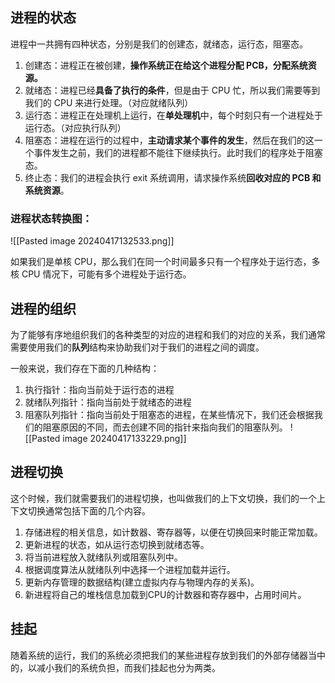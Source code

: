 ## 进程的状态
进程中一共拥有四种状态，分别是我们的创建态，就绪态，运行态，阻塞态。

1. 创建态：进程正在被创建，**操作系统正在给这个进程分配 PCB，分配系统资源。**
2. 就绪态：进程已经**具备了执行的条件**，但是由于 CPU 忙，所以我们需要等到我们的 CPU 来进行处理。（对应就绪队列）
3. 运行态：进程正在处理机上运行，在**单处理机**中，每个时刻只有一个进程处于运行态。（对应执行队列）
4. 阻塞态：进程在运行的过程中，**主动请求某个事件的发生**，然后在我们的这一个事件发生之前，我们的进程都不能往下继续执行。此时我们的程序处于阻塞态。
5. 终止态：我们的进程会执行 exit 系统调用，请求操作系统**回收对应的 PCB 和系统资源**。

### 进程状态转换图：

![[Pasted image 20240417132533.png]]


如果我们是单核 CPU，那么我们在同一个时间最多只有一个程序处于运行态，多核 CPU 情况下，可能有多个进程处于运行态。

## 进程的组织
为了能够有序地组织我们的各种类型的对应的进程和我们的对应的关系，我们通常需要使用我们的**队列**结构来协助我们对于我们的进程之间的调度。

一般来说，我们存在下面的几种结构：
1. 执行指针：指向当前处于运行态的进程
2. 就绪队列指针：指向当前处于就绪态的进程
3. 阻塞队列指针：指向当前处于阻塞态的进程，在某些情况下，我们还会根据我们的阻塞原因的不同，而去创建不同的指针来指向我们的阻塞队列。
![[Pasted image 20240417133229.png]]


## 进程切换

这个时候，我们就需要我们的进程切换，也叫做我们的上下文切换，我们的一个上下文切换通常包括下面的几个内容。
1. 存储进程的相关信息，如计数器、寄存器等，以便在切换回来时能正常加载。
2. 更新进程的状态，如从运行态切换到就绪态等。
3. 将当前进程放入就绪队列或阻塞队列中。
4. 根据调度算法从就绪队列中选择一个进程加载并运行。
5. 更新内存管理的数据结构(建立虚拟内存与物理内存的关系)。
6. 新进程将自己的堆栈信息加载到CPU的计数器和寄存器中，占用时间片。
## 挂起
随着系统的运行，我们的系统必须把我们的某些进程存放到我们的外部存储器当中的，以减小我们的系统负担，而我们挂起也分为两类。